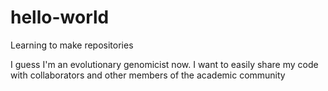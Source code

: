 # hello-world
Learning to make repositories

I guess I'm an evolutionary genomicist now. I want to easily share my code with collaborators and other members of the academic community
